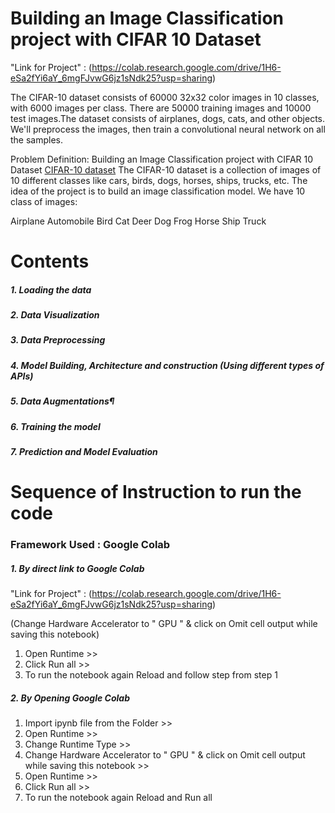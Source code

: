
# Building an Image Classification project with CIFAR 10 Dataset 

"Link for Project" : (https://colab.research.google.com/drive/1H6-eSa2fYi6aY_6mgFJvwG6jz1sNdk25?usp=sharing)

The CIFAR-10 dataset consists of 60000 32x32 color images in 10 classes, with 6000 images per class. There are 50000 training images and 10000 test images.The dataset consists of airplanes, dogs, cats, and other objects. We'll preprocess the images, then train a convolutional neural network on all the samples. 

Problem Definition:
Building an Image Classification project with CIFAR 10 Dataset
[CIFAR-10 dataset](https://www.cs.toronto.edu/~kriz/cifar.html) 
The CIFAR-10 dataset is a collection of images of 10 different classes like cars, birds, dogs, horses, ships, trucks, etc. The idea of the project is to build an image classification model. 
We have 10 class of images:

Airplane
Automobile
Bird
Cat
Deer
Dog
Frog
Horse
Ship
Truck

# Contents
##### 1. Loading the data
##### 2. Data Visualization
##### 3. Data Preprocessing
##### 4. Model Building, Architecture and construction (Using different types of APIs)
##### 5. Data Augmentations¶ 
##### 6. Training the model 
##### 7. Prediction and Model Evaluation



# Sequence of Instruction to run the code

### Framework Used : Google Colab

##### 1. By direct link to Google Colab 

"Link for Project" : (https://colab.research.google.com/drive/1H6-eSa2fYi6aY_6mgFJvwG6jz1sNdk25?usp=sharing)

(Change Hardware Accelerator to " GPU " & click on Omit cell output while saving this notebook)

1. Open Runtime >>
2. Click Run all >>
3. To run the notebook again Reload and follow step from step 1


##### 2. By Opening Google Colab 

1. Import ipynb file from the Folder >>
2. Open Runtime >>
3. Change Runtime Type >> 
4. Change Hardware Accelerator to " GPU " & click on Omit cell output while saving this notebook >>
5. Open Runtime >>
6. Click Run all >>
7. To run the notebook again Reload and Run all




